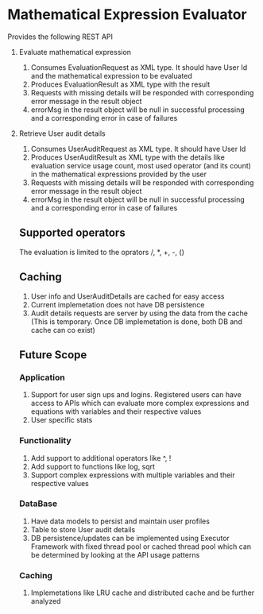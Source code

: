 # Mathematical Expression Evaluator

Provides the following REST API
1. Evaluate mathematical expression
   1. Consumes EvaluationRequest as XML type. It should have User Id and the mathematical expression to be evaluated
   2. Produces EvaluationResult as XML type with the result
   3. Requests with missing details will be responded with corresponding error message in the result object
   4. errorMsg in the result object will be null in successful processing and a corresponding error in case of failures
   
   
2. Retrieve User audit details
   1. Consumes UserAuditRequest as XML type. It should have User Id
   2. Produces UserAuditResult as XML type with the details like evaluation service usage count, most used  operator (and its count) in       the mathematical expressions provided by the user
   3. Requests with missing details will be responded with corresponding error message in the result object
   4. errorMsg in the result object will be null in successful processing and a corresponding error in case of failures
   
   
   
   ## Supported operators
   The evaluation is limited to the oprators  /, *, +, -, ()
   
   ## Caching
   1. User info and UserAuditDetails are cached for easy access
   2. Current implemetation does not have DB persistence
   3. Audit details requests are server by using the data from the cache (This is temporary. Once DB implemetation is done, both DB and cache can co exist)
   
   
   ## Future Scope
   
   ### Application
   1. Support for user sign ups and logins. Registered users can have access to APIs which can evaluate more complex expressions
      and equations with variables and their respective values
   2. User specific stats
   
   ### Functionality    
   1. Add support to additional operators like ^, !
   2. Add support to functions like log, sqrt
   3. Support complex expressions with multiple variables and their respective values
   
   ### DataBase
   1. Have data models to persist and maintain user profiles
   2. Table to store User audit details
   3. DB persistence/updates can be implemented using Executor Framework with fixed thread pool or cached thread pool which can be    determined by looking at the API usage patterns
  
   
   ### Caching
   1. Implemetations like LRU cache and distributed cache and be further analyzed
   
